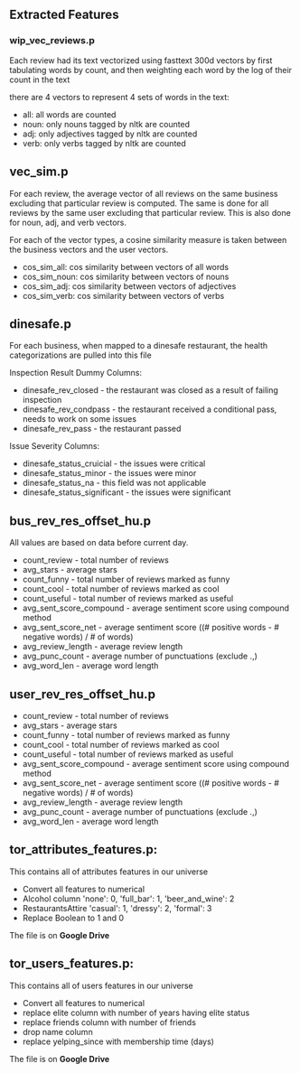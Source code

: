 ## Extracted Features

### wip_vec_reviews.p
Each review had its text vectorized using fasttext 300d vectors by first tabulating words by count, and then weighting each word by the log of their count in the text

there are 4 vectors to represent 4 sets of words in the text:
- all: all words are counted
- noun: only nouns tagged by nltk are counted
- adj: only adjectives tagged by nltk are counted
- verb: only verbs tagged by nltk are counted

## vec_sim.p
For each review, the average vector of all reviews on the same business excluding that particular review is computed. The same is done for all reviews by the same user excluding that particular review. This is also done for noun, adj, and verb vectors.

For each of the vector types, a cosine similarity measure is taken between the business vectors and the user vectors.
- cos_sim_all: cos similarity between vectors of all words
- cos_sim_noun: cos similarity between vectors of nouns
- cos_sim_adj: cos similarity between vectors of adjectives
- cos_sim_verb: cos similarity between vectors of verbs

## dinesafe.p
For each business, when mapped to a dinesafe restaurant, the health categorizations are pulled into this file

Inspection Result Dummy Columns:
- dinesafe_rev_closed - the restaurant was closed as a result of failing inspection
- dinesafe_rev_condpass - the restaurant received a conditional pass, needs to work on some issues
- dinesafe_rev_pass - the restaurant passed

Issue Severity Columns:
- dinesafe_status_cruicial - the issues were critical
- dinesafe_status_minor - the issues were minor
- dinesafe_status_na - this field was not applicable
- dinesafe_status_significant - the issues were significant

## bus_rev_res_offset_hu.p
All values are based on data before current day.   
- count_review - total number of reviews
- avg_stars - average stars
- count_funny - total number of reviews marked as funny
- count_cool - total number of reviews marked as cool
- count_useful - total number of reviews marked as useful
- avg_sent_score_compound - average sentiment score using compound method
- avg_sent_score_net - average sentiment score ((# positive words - # negative words) / # of words)
- avg_review_length - average review length
- avg_punc_count - average number of punctuations (exclude .,)
- avg_word_len - average word length

## user_rev_res_offset_hu.p

- count_review - total number of reviews
- avg_stars - average stars
- count_funny - total number of reviews marked as funny
- count_cool - total number of reviews marked as cool
- count_useful - total number of reviews marked as useful
- avg_sent_score_compound - average sentiment score using compound method
- avg_sent_score_net - average sentiment score ((# positive words - # negative words) / # of words)
- avg_review_length - average review length
- avg_punc_count - average number of punctuations (exclude .,)
- avg_word_len - average word length

## tor_attributes_features.p:
This contains all of attributes features in our universe
- Convert all features to numerical
- Alcohol column 'none': 0, 'full_bar': 1, 'beer_and_wine': 2
- RestaurantsAttire 'casual': 1, 'dressy': 2, 'formal': 3
- Replace Boolean to 1 and 0

The file is on **Google Drive**

## tor_users_features.p:
This contains all of users features in our universe
- Convert all features to numerical
- replace elite column with number of years having elite status
- replace friends column with number of friends
- drop name column
- replace yelping_since with membership time (days)

The file is on **Google Drive**
